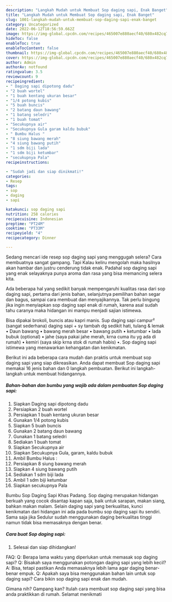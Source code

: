 ```yaml
---
description: "Langkah Mudah untuk Membuat Sop daging sapi, Enak Banget"
title: "Langkah Mudah untuk Membuat Sop daging sapi, Enak Banget"
slug: 1001-langkah-mudah-untuk-membuat-sop-daging-sapi-enak-banget
category: Uncategorized
date: 2022-06-12T18:56:59.662Z
image: https://img-global.cpcdn.com/recipes/465007e880aecf40/680x482cq70/sop-daging-sapi-foto-resep-utama.jpg
hideToc: false
enableToc: true
enableTocContent: false
thumbnail: https://img-global.cpcdn.com/recipes/465007e880aecf40/680x482cq70/sop-daging-sapi-foto-resep-utama.jpg
cover: https://img-global.cpcdn.com/recipes/465007e880aecf40/680x482cq70/sop-daging-sapi-foto-resep-utama.jpg
author: Admin
authorAv: notfound
ratingvalue: 3.5
reviewcount: 9
recipeingredient:
- " Daging sapi dipotong dadu"
- "2 buah wortel"
- "1 buah kentang ukuran besar"
- "1/4 potong kubis"
- "5 buah buncis"
- "2 batang daun bawang"
- "1 batang seledri"
- "1 buah tomat"
- "Secukupnya air"
- "Secukupnya Gula garam kaldu bubuk"
- " Bumbu Halus "
- "8 siung bawang merah"
- "4 siung bawang putih"
- "1 sdm biji lada"
- "1 sdm biji ketumbar"
- "secukupnya Pala"
recipeinstructions:

- "Sudah jadi dan siap dinikmati!"
categories:
- Resep
tags:
- sop
- daging
- sapi

katakunci: sop daging sapi 
nutrition: 258 calories
recipecuisine: Indonesian
preptime: "PT24M"
cooktime: "PT33M"
recipeyield: "4"
recipecategory: Dinner

---
```



Sedang mencari ide resep sop daging sapi yang menggugah selera? Cara membuatnya sangat gampang. Tapi Kalau keliru mengolah maka hasilnya akan hambar dan justru cenderung tidak enak. Padahal sop daging sapi yang enak selayaknya punya aroma dan rasa yang bisa memancing selera kita.


Ada beberapa hal yang sedikit banyak mempengaruhi kualitas rasa dari sop daging sapi, pertama dari jenis bahan, selanjutnya pemilihan bahan segar dan bagus, sampai cara membuat dan menyajikannya. Tak perlu bingung jika ingin menyiapkan sop daging sapi enak di rumah, karena asal sudah tahu caranya maka hidangan ini mampu menjadi sajian istimewa.

Bisa dipakai brokoli, buncis atau kapri manis. Sup daging sapi campur² (sangat sederhana) daging sapi + sy tambah dg sedikit hati, tulang &amp; lemak • Daun bawang • bawang merah besar • bawang putih • ketumbar • lada bubuk (optional) • jahe (saya pakai jahe merah, krna cuma itu yg ada di rumah) • kemiri (saya skip krna stok di rumah habis) •. Sop daging sapi istimewa yang menawarkan kehangatan dan kenikmatan.


Berikut ini ada beberapa cara mudah dan praktis untuk membuat sop daging sapi yang siap dikreasikan. Anda dapat membuat Sop daging sapi memakai 16 jenis bahan dan 0 langkah pembuatan. Berikut ini langkah-langkah untuk membuat hidangannya.

<!--inarticleads1-->

##### Bahan-bahan dan bumbu yang wajib ada dalam pembuatan Sop daging sapi:

1. Siapkan  Daging sapi dipotong dadu
1. Persiapkan 2 buah wortel
1. Persiapkan 1 buah kentang ukuran besar
1. Gunakan 1/4 potong kubis
1. Siapkan 5 buah buncis
1. Gunakan 2 batang daun bawang
1. Gunakan 1 batang seledri
1. Sediakan 1 buah tomat
1. Siapkan Secukupnya air
1. Siapkan Secukupnya Gula, garam, kaldu bubuk
1. Ambil  Bumbu Halus :
1. Persiapkan 8 siung bawang merah
1. Siapkan 4 siung bawang putih
1. Sediakan 1 sdm biji lada
1. Ambil 1 sdm biji ketumbar
1. Siapkan secukupnya Pala


Bumbu Sop Daging Sapi Khas Padang. Sop daging merupakan hidangan berkuah yang cocok disantap kapan saja, baik untuk sarapan, makan siang, bahkan makan malam. Selain daging sapi yang berkualitas, kunci kenikmatan dari hidangan ini ada pada bumbu sop daging sapi itu sendiri. Sama saja jika Sedulur sudah menggunakan daging berkualitas tinggi namun tidak bisa memasaknya dengan benar. 

<!--inarticleads2-->

##### Cara buat Sop daging sapi:


1. Selesai dan siap dihidangkan!

FAQ: Q: Berapa lama waktu yang diperlukan untuk memasak sop daging sapi? Q: Bisakah saya menggunakan potongan daging sapi yang lebih kecil? A: Bisa, tetapi pastikan Anda memasaknya lebih lama agar daging benar-benar empuk. Q: Apakah saya bisa menggunakan bahan lain untuk sop daging sapi? Cara bikin sop daging sapi enak dan mudah. 

Gimana nih? Gampang kan? Itulah cara membuat sop daging sapi yang bisa anda praktikkan di rumah. Selamat menikmati
